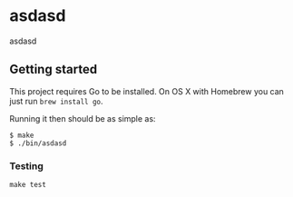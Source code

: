 # asdasd

asdasd

## Getting started

This project requires Go to be installed. On OS X with Homebrew you can just run `brew install go`.

Running it then should be as simple as:

```console
$ make
$ ./bin/asdasd
```

### Testing

`make test`
